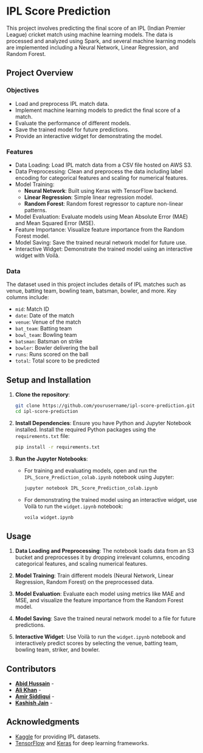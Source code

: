 # IPL Score Prediction

This project involves predicting the final score of an IPL (Indian Premier League) cricket match using machine learning models. The data is processed and analyzed using Spark, and several machine learning models are implemented including a Neural Network, Linear Regression, and Random Forest.

## Project Overview

### Objectives
- Load and preprocess IPL match data.
- Implement machine learning models to predict the final score of a match.
- Evaluate the performance of different models.
- Save the trained model for future predictions.
- Provide an interactive widget for demonstrating the model.

### Features
- Data Loading: Load IPL match data from a CSV file hosted on AWS S3.
- Data Preprocessing: Clean and preprocess the data including label encoding for categorical features and scaling for numerical features.
- Model Training:
  - **Neural Network**: Built using Keras with TensorFlow backend.
  - **Linear Regression**: Simple linear regression model.
  - **Random Forest**: Random forest regressor to capture non-linear patterns.
- Model Evaluation: Evaluate models using Mean Absolute Error (MAE) and Mean Squared Error (MSE).
- Feature Importance: Visualize feature importance from the Random Forest model.
- Model Saving: Save the trained neural network model for future use.
- Interactive Widget: Demonstrate the trained model using an interactive widget with Voilà.

### Data
The dataset used in this project includes details of IPL matches such as venue, batting team, bowling team, batsman, bowler, and more. Key columns include:
- `mid`: Match ID
- `date`: Date of the match
- `venue`: Venue of the match
- `bat_team`: Batting team
- `bowl_team`: Bowling team
- `batsman`: Batsman on strike
- `bowler`: Bowler delivering the ball
- `runs`: Runs scored on the ball
- `total`: Total score to be predicted

## Setup and Installation

1. **Clone the repository**:
    ```sh
    git clone https://github.com/yourusername/ipl-score-prediction.git
    cd ipl-score-prediction
    ```

2. **Install Dependencies**:
    Ensure you have Python and Jupyter Notebook installed. Install the required Python packages using the `requirements.txt` file:
    ```sh
    pip install -r requirements.txt
    ```

3. **Run the Jupyter Notebooks**:
    - For training and evaluating models, open and run the `IPL_Score_Prediction_colab.ipynb` notebook using Jupyter:
      ```sh
      jupyter notebook IPL_Score_Prediction_colab.ipynb
      ```

    - For demonstrating the trained model using an interactive widget, use Voilà to run the `widget.ipynb` notebook:
      ```sh
      voila widget.ipynb
      ```

## Usage

1. **Data Loading and Preprocessing**:
   The notebook loads data from an S3 bucket and preprocesses it by dropping irrelevant columns, encoding categorical features, and scaling numerical features.

2. **Model Training**:
   Train different models (Neural Network, Linear Regression, Random Forest) on the preprocessed data.

3. **Model Evaluation**:
   Evaluate each model using metrics like MAE and MSE, and visualize the feature importance from the Random Forest model.

4. **Model Saving**:
   Save the trained neural network model to a file for future predictions.

5. **Interactive Widget**:
   Use Voilà to run the `widget.ipynb` notebook and interactively predict scores by selecting the venue, batting team, bowling team, striker, and bowler.

## Contributors

- **[Abid Hussain](https://github.com/abidhussainca1294)** - 
- **[Ali Khan](https://github.com/khanali37gmail)** - 
- **[Amir Siddiqui](https://github.com/ajsidd)** - 
- **[Kashish Jain](https://github.com/kasheshjaiin)** - 


## Acknowledgments

- [Kaggle](https://www.kaggle.com/) for providing IPL datasets.
- [TensorFlow](https://www.tensorflow.org/) and [Keras](https://keras.io/) for deep learning frameworks.

